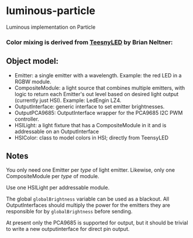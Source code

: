 # luminous-particle
Luminous implementation on Particle

### Color mixing is derived from [TeesnyLED](https://github.com/saikoLED/TeensyLED) by Brian Neltner:

## Object model:
- Emitter: a single emitter with a wavelength. Example: the red LED in a RGBW module.
- CompositeModule: a light source that combines multiple emitters, with logic to return each Emitter's out level based on desired light output (currently just HSI). Example: LedEngin LZ4.
- OutputInterface: generic interface to set emitter brightnesses.
- OutputPCA9685: OutputInterface wrapper for the PCA9685 I2C PWM controller.
- HSILight: a light fixture that has a CompositeModule in it and is addressable on an OutputInterface
- HSIColor: class to model colors in HSI; directly from TeensyLED

## Notes
You only need one Emitter per *type* of light emitter. Likewise, only one CompositeModule per *type* of module.

Use one HSILight per addressable module.

The global `globalBrightness` variable can be used as a blackout. All OutputInterfaces should multiply the power for the emitters they are responsible for by `globalBrightness` before sending.

At present only the PCA9685 is supported for output, but it should be trivial to write a new outputinterface for direct pin output.
